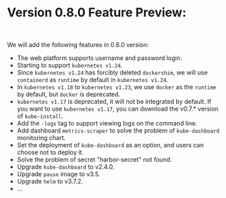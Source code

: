 
# Version 0.8.0 Feature Preview:

<br>

We will add the following features in 0.8.0 version:

* The web platform supports username and password login.
* Starting to support `kubernetes v1.24`.
* Since `kubernetes v1.24` has forcibly deleted `dockershim`, we will use `containerd` as `runtime` by default in `kubernetes v1.24`.
* In `kubernetes v1.18` to `kubernetes v1.23`, we use `docker` as the `runtime` by default, but `docker` is deprecated. 
* `kubernetes v1.17` is deprecated, it will not be integrated by default. If you want to use `kubernetes v1.17`, you can download the v0.7.* version of `kube-install`.
* Add the `-logs` tag to support viewing logs on the command line.
* Add dashboard `metrics-scraper` to solve the problem of `kube-dashboard` monitoring chart.
* Set the deployment of `kube-dashboard` as an option, and users can choose not to deploy it.
* Solve the problem of  secret "harbor-secret" not found.
* Upgrade `kube-dashboard` to v2.4.0.
* Upgrade `pause` image to v3.5.
* Upgrade `helm` to v3.7.2.
* ...


<br>
